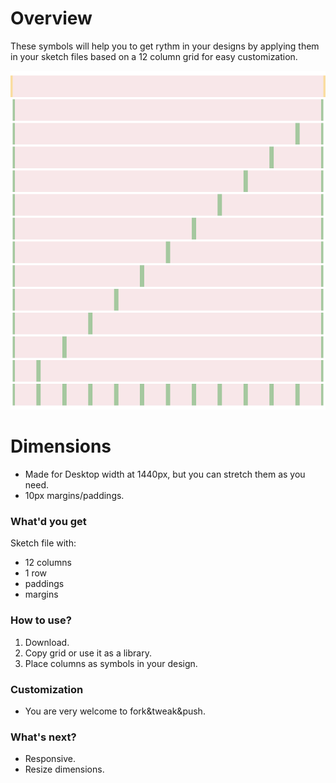 # Overview
These symbols will help you to get rythm in your designs by applying them in your sketch files based on a 12 column grid for easy customization.

![12 column grid](/doc/grid.png)


# Dimensions
* Made for Desktop width at 1440px, but you can stretch them as you need.
* 10px margins/paddings.

### What'd you get
Sketch file with:
* 12 columns
* 1 row
* paddings
* margins

### How to use?
1. Download.
2. Copy grid or use it as a library.
3. Place columns as symbols in your design.

### Customization
* You are very welcome to fork&tweak&push.

### What's next?
* Responsive.
* Resize dimensions.

